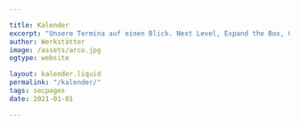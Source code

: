 ```yaml
---

title: Kalender
excerpt: "Unsere Termina auf einen Blick. Next Level, Expand the Box, Coaching, Freisinn, Forschungsraum"
author: Werkstätter
image: /assets/arco.jpg
ogtype: website

layout: kalender.liquid
permalink: "/kalender/"
tags: secpages
date: 2021-01-01

---
```

